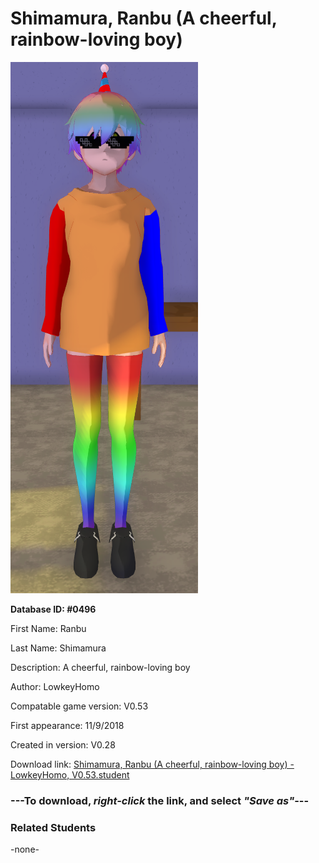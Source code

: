 # Shimamura, Ranbu (A cheerful, rainbow-loving boy)

<img src="../../Files/Images/Shimamura, Ranbu (A cheerful, rainbow-loving boy).png" title="Shimamura, Ranbu (A cheerful, rainbow-loving boy) - LowkeyHomo, V0.53">

**Database ID: #0496**

First Name: Ranbu

Last Name: Shimamura

Description: A cheerful, rainbow-loving boy

Author: LowkeyHomo

Compatable game version: V0.53

First appearance: 11/9/2018

Created in version: V0.28

Download link: <a href="https://raw.githubusercontent.com/Arbiter1223/Daigaku-Gurashi-Custom-Students/master/Files/Student%20Files/Shimamura%2C%20Ranbu%20(A%20cheerful%2C%20rainbow-loving%20boy)%20-%20LowkeyHomo%2C%20V0.53.student">Shimamura, Ranbu (A cheerful, rainbow-loving boy) - LowkeyHomo, V0.53.student</a>

### ---**To download, _right-click_ the link, and select _"Save as"_**---

### Related Students

-none-
